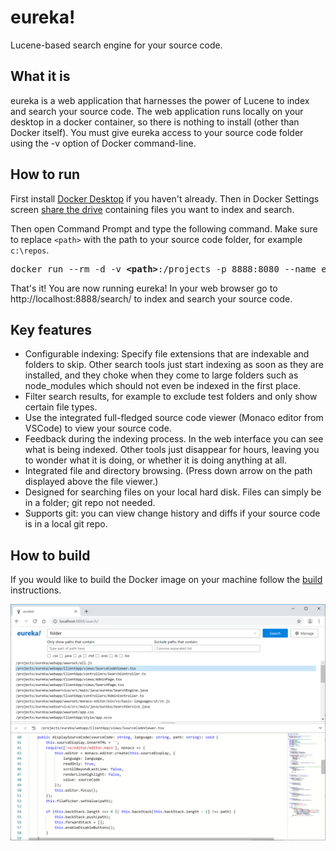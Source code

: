 # eureka!
Lucene-based search engine for your source code.

## What it is

eureka is a web application that harnesses the power of Lucene to index and search your source code. The web application runs locally on your desktop in a docker container, so there is nothing to install (other than Docker itself). You must give eureka access to your source code folder using the -v option of Docker command-line.

## How to run

First install [Docker Desktop](https://docs.docker.com/docker-for-windows/install/) if you haven't already. Then in Docker Settings screen [share the drive](https://docs.docker.com/docker-for-windows/#shared-drives) containing files you want to index and search.

Then open Command Prompt and type the following command. Make sure to replace ```<path>``` with the path to your source code folder, for example ```c:\repos```.

<pre>
docker run --rm -d -v <b>&lt;path&gt;</b>:/projects -p 8888:8080 --name eurekasearch eurekasearch/eurekasearch:latest
</pre>

That's it! You are now running eureka! In your web browser go to http://localhost:8888/search/ to index and search your source code.

## Key features
* Configurable indexing: Specify file extensions that are indexable and folders to skip. Other search tools just start indexing as soon as they are installed, and they choke when they come to large folders such as node_modules which should not even be indexed in the first place.
* Filter search results, for example to exclude test folders and only show certain file types.
* Use the integrated full-fledged source code viewer (Monaco editor from VSCode) to view your source code.
* Feedback during the indexing process. In the web interface you can see what is being indexed. Other tools just disappear for hours, leaving you to wonder what it is doing, or whether it is doing anything at all.
* Integrated file and directory browsing. (Press down arrow on the path displayed above the file viewer.)
* Designed for searching files on your local hard disk. Files can simply be in a folder; git repo not needed.
* Supports git: you can view change history and diffs if your source code is in a local git repo.

## How to build
If you would like to build the Docker image on your machine follow the [build](Build.md) instructions.

![Screenshot of search page](/screenshots/eureka_search_screen.png?raw=true)

